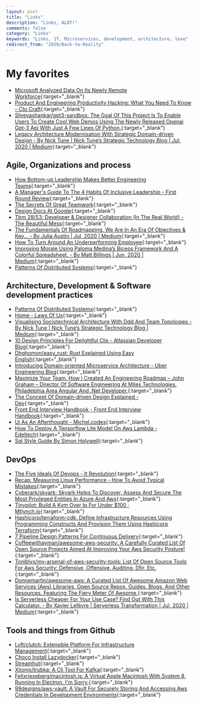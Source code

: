 ```yaml
---
layout: post
title: "Links"
description: "Links, ALOT!"
comments: false
category: "Links"
keywords: "Links, IT, Microservices, development, architecture, love"
redirect_from: "2020/Back-to-Reality"
---
```

<!-- markdownlint-disable MD033 MD020 MD025-->
# My favorites<a name="favorites"></a>

- [Microsoft Analyzed Data On Its Newly Remote Workforce](https://hbr.org/2020/07/microsoft-analyzed-data-on-its-newly-remote-workforce){:target="_blank"}
- [Product And Engineering Productivity Hacking: What You Need To Know - Cto Craft](https://ctocraft.com/blog/product-and-engineering-productivity-hacking-what-you-need-to-know/){:target="_blank"}
- [Shreyashankar/gpt3-sandbox: The Goal Of This Project Is To Enable Users To Create Cool Web Demos Using The Newly Released Openai Gpt-3 Api With Just A Few Lines Of Python.](https://github.com/shreyashankar/gpt3-sandbox){:target="_blank"}
- [Legacy Architecture Modernisation With Strategic Domain-driven Design - By Nick Tune | Nick Tune’s Strategic Technology Blog | Jul, 2020 | Medium](https://medium.com/nick-tune-tech-strategy-blog/legacy-architecture-modernisation-with-strategic-domain-driven-design-3e7c05bb383f){:target="_blank"}

## Agile, Organizations and process<a name="agile"></a>

- [How Bottom-up Leadership Makes Better Engineering Teams](https://www.pluralsight.com/blog/teams/why-bottom-up-problem-solving-creates-better-engineering-teams-with-christopher-logan){:target="_blank"}
- [A Manager's Guide To The 4 Habits Of Inclusive Leadership - First Round Review](https://firstround.com/review/the-managers-guide-to-inclusive-leadership-small-habits-that-make-a-big-impact/){:target="_blank"}
- [The Secrets Of Great Teamwork](https://hbr.org/2016/06/the-secrets-of-great-teamwork?ref=range.co){:target="_blank"}
- [Design Docs At Google](https://www.industrialempathy.com/posts/design-docs-at-google/){:target="_blank"}
- [Tbm 28/53: Developer & Designer Collaboration (In The Real World) - The Beautiful Mess](https://cutlefish.substack.com/p/tbm-2853-developer-and-designer-collaboration){:target="_blank"}
- [The Fundamentals Of Roadmapping. We Are In An Era Of Objectives & Key… - By Julia Austin | Jul, 2020 | Medium](https://medium.com/@austinfish/the-fundamentals-of-roadmapping-f465f5ac733){:target="_blank"}
- [How To Turn Around An Underperforming Employee](https://getlighthouse.com/blog/turn-around-disengaged-underperforming-employee/){:target="_blank"}
- [Improving Morale Using Paloma Medina’s Biceps Framework And A Colorful Spreadsheet. - By Matt Billings | Jun, 2020 | Medium](https://medium.com/@easement/improving-morale-using-paloma-medinas-biceps-framework-and-a-colorful-spreadsheet-e19dfa9c8230){:target="_blank"}
- [Patterns Of Distributed Systems](https://martinfowler.com/articles/patterns-of-distributed-systems/index.html){:target="_blank"}

## Architecture, Development & Software development practices <a name="development"></a>

- [Patterns Of Distributed Systems](https://martinfowler.com/articles/patterns-of-distributed-systems/index.html){:target="_blank"}
- [Home - Laws Of Ux](https://lawsofux.com/){:target="_blank"}
- [Visualising Sociotechnical Architecture With Ddd And Team Topologies - By Nick Tune | Nick Tune’s Strategic Technology Blog | Medium](https://medium.com/nick-tune-tech-strategy-blog/visualising-sociotechnical-architecture-with-ddd-and-team-topologies-48c6be036c40){:target="_blank"}
- [10 Design Principles For Delightful Clis - Atlassian Developer Blog](https://blog.developer.atlassian.com/10-design-principles-for-delightful-clis/){:target="_blank"}
- [Dhghomon/easy_rust: Rust Explained Using Easy English](https://github.com/Dhghomon/easy_rust){:target="_blank"}
- [Introducing Domain-oriented Microservice Architecture - Uber Engineering Blog](https://eng.uber.com/microservice-architecture/){:target="_blank"}
- [Maximize Your Team. How I Created An Engineering Roadmap – John Graham – Director Of Software Engineering At Miles Technologies. Philadelphia Area Angular And .Net Developer.](https://johngrahamdev.com/Building-An-Engineering-Roadmap/){:target="_blank"}
- [The Concept Of Domain-driven Design Explained - Dev](https://dev.to/microtica/the-concept-of-domain-driven-design-explained-1ccn){:target="_blank"}
- [Front End Interview Handbook - Front End Interview Handbook](https://yangshun.github.io/front-end-interview-handbook/){:target="_blank"}
- [Ui As An Afterthought - Michel.codes](https://michel.codes/blogs/ui-as-an-afterthought){:target="_blank"}
- [How To Deploy A Tensorflow Lite Model On Aws Lambda - Edeltech](https://www.edeltech.ch/tensorflow/machine-learning/serverless/2020/07/11/how-to-deploy-a-tensorflow-lite-model-on-aws-lambda.html){:target="_blank"}
- [Sql Style Guide By Simon Holywell](https://www.sqlstyle.guide/){:target="_blank"}

## DevOps<a name="devops"></a>

- [The Five Ideals Of Devops - It Revolution](https://itrevolution.com/five-ideals-of-devops/){:target="_blank"}
- [Recap: Measuring Linux Performance - How To Avoid Typical Mistakes](https://ma.ttias.be/recap-measuring-linux-performance-avoid-typical-mistakes/){:target="_blank"}
- [Cyberark/skyark: Skyark Helps To Discover, Assess And Secure The Most Privileged Entities In Azure And Aws](https://github.com/cyberark/SkyArk){:target="_blank"}
- [Tinypilot: Build A Kvm Over Ip For Under $100 · Mtlynch.io](https://mtlynch.io/tinypilot/){:target="_blank"}
- [Hashicorp/terraform-cdk: Define Infrastructure Resources Using Programming Constructs And Provision Them Using Hashicorp Terraform](https://github.com/hashicorp/terraform-cdk){:target="_blank"}
- [7 Pipeline Design Patterns For Continuous Delivery](https://www.singlestoneconsulting.com/blog/7-pipeline-design-patterns-for-continuous-delivery/){:target="_blank"}
- [Coffeewithayman/awesome-aws-security: A Carefully Curated List Of Open Source Projects Aimed At Improving Your Aws Security Posture!](https://github.com/coffeewithayman/awesome-aws-security){:target="_blank"}
- [Toniblyx/my-arsenal-of-aws-security-tools: List Of Open Source Tools For Aws Security: Defensive, Offensive, Auditing, Dfir, Etc.](https://github.com/toniblyx/my-arsenal-of-aws-security-tools){:target="_blank"}
- [Donnemartin/awesome-aws: A Curated List Of Awesome Amazon Web Services (Aws) Libraries, Open Source Repos, Guides, Blogs, And Other Resources. Featuring The Fiery Meter Of Awsome.](https://github.com/donnemartin/awesome-aws){:target="_blank"}
- [Is Serverless Cheaper For Your Use Case? Find Out With This Calculator. - By Xavier Lefèvre | Serverless Transformation | Jul, 2020 | Medium](https://medium.com/serverless-transformation/is-serverless-cheaper-for-your-use-case-find-out-with-this-calculator-2f8a52fc6a68){:target="_blank"}

## Tools and things from Github <a name="tools"></a>

- [Lyft/clutch: Extensible Platform For Infrastructure Management](https://github.com/lyft/clutch){:target="_blank"}
- [Choco Install Lazydocker](https://github.com/jesseduffield/lazydocker){:target="_blank"}
- [Streamhut](https://streamhut.io/){:target="_blank"}
- [Xitonix/trubka: A Cli Tool For Kafka](https://github.com/xitonix/trubka){:target="_blank"}
- [Felixrieseberg/macintosh.js: A Virtual Apple Macintosh With System 8, Running In Electron. I'm Sorry.](https://github.com/felixrieseberg/macintosh.js){:target="_blank"}
- [99designs/aws-vault: A Vault For Securely Storing And Accessing Aws Credentials In Development Environments](https://github.com/99designs/aws-vault){:target="_blank"}